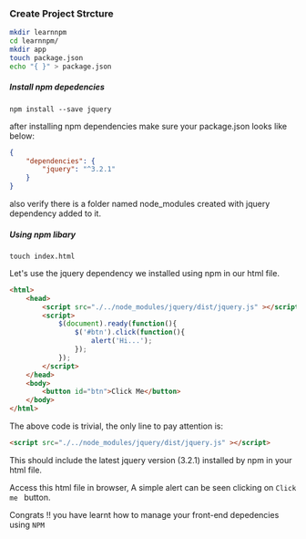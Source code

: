 

### Create Project Strcture

```sh
mkdir learnnpm
cd learnnpm/
mkdir app
touch package.json
echo "{ }" > package.json
```

##### Install npm depedencies

```shell
npm install --save jquery
```

after installing npm dependencies make sure your package.json looks like below: 

```json
{
    "dependencies": {
        "jquery": "^3.2.1"
    }
}

```

also verify there is a folder named node_modules created with jquery dependency added to it. 

##### Using npm libary 

```shell
touch index.html
```

Let's use the jquery dependency we installed using npm in our html file. 

```html
<html>
    <head>
        <script src="./../node_modules/jquery/dist/jquery.js" ></script>
        <script>
            $(document).ready(function(){
                $('#btn').click(function(){
                    alert('Hi...');
                });
            });
        </script>
    </head>
    <body>
        <button id="btn">Click Me</button>
    </body>
</html>
```

The above code is trivial, the only line to pay attention is: 

```html
<script src="./../node_modules/jquery/dist/jquery.js" ></script>
```

 This should include the latest jquery version (3.2.1) installed by npm in your html file. 

Access this html file in browser, A simple alert can be seen clicking on `Click me ` button. 



Congrats !! you have learnt how to manage your front-end depedencies using `NPM` 